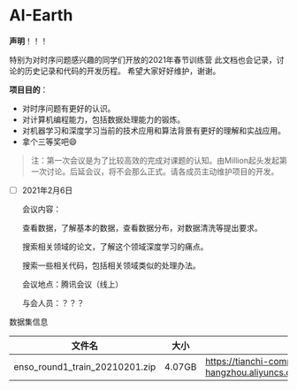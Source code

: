 # AI-Earth
**声明**！！！

特别为对时序问题感兴趣的同学们开放的2021年春节训练营
此文档也会记录，讨论的历史记录和代码的开发历程。
希望大家好好维护，谢谢。

**项目目的**：

- 对时序问题有更好的认识。
- 对计算机编程能力，包括数据处理能力的锻炼。
- 对机器学习和深度学习当前的技术应用和算法背景有更好的理解和实战应用。
- 拿个三等奖吧:smile:



> 注：第一次会议是为了比较高效的完成对课题的认知。由Million起头发起第一次讨论。后延会议，将不会那么正式。请各成员主动维护项目的开发。

- [ ] 2021年2月6日

  会议内容：

  查看数据，了解基本的数据，查看数据分布，对数据清洗等提出要求。

  搜索相关领域的论文，了解这个领域深度学习的痛点。

  搜索一些相关代码，包括相关领域类似的处理办法。

  会议地点：腾讯会议（线上）

  与会人员：？？？




数据集信息

| 文件名                         | 大小   | 链接                                                         | MD5                              |
| ------------------------------ | ------ | ------------------------------------------------------------ | -------------------------------- |
| enso_round1_train_20210201.zip | 4.07GB | https://tianchi-competition.oss-cn-hangzhou.aliyuncs.com/531871/enso_round1_train_20210201.zip | 14a1481b2e8b596650650cbf78e8bb08 |